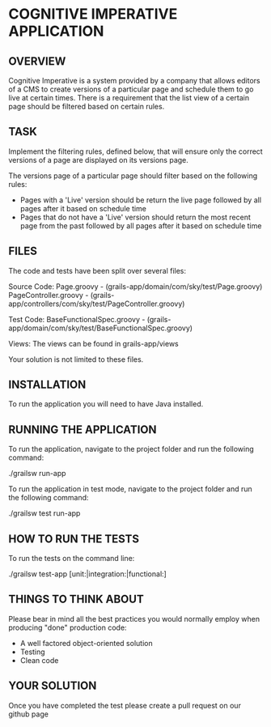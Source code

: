 # COGNITIVE IMPERATIVE APPLICATION

## OVERVIEW

Cognitive Imperative is a system provided by a company that allows editors of a CMS to create versions of a
particular page and schedule them to go live at certain times. There is a requirement that the list view of a certain
page should be filtered based on certain rules.


## TASK

Implement the filtering rules, defined below, that will ensure only the correct versions of a page are displayed on its
versions page.

The versions page of a particular page should filter based on the following rules:

* Pages with a 'Live' version should be return the live page followed by all pages after it based on schedule time
* Pages that do not have a 'Live' version should return the most recent page from the past followed by all pages after it
  based on schedule time


## FILES

The code and tests have been split over several files:

Source Code:
Page.groovy - (grails-app/domain/com/sky/test/Page.groovy)
PageController.groovy - (grails-app/controllers/com/sky/test/PageController.groovy)

Test Code:
BaseFunctionalSpec.groovy - (grails-app/domain/com/sky/test/BaseFunctionalSpec.groovy)

Views:
The views can be found in grails-app/views

Your solution is not limited to these files.


## INSTALLATION

To run the application you will need to have Java installed.


## RUNNING THE APPLICATION

To run the application, navigate to the project folder and run the following command:

./grailsw run-app

To run the application in test mode, navigate to the project folder and run the following command:

./grailsw test run-app


## HOW TO RUN THE TESTS

To run the tests on the command line:

./grailsw test-app [unit:|integration:|functional:]


## THINGS TO THINK ABOUT

Please bear in mind all the best practices you would normally employ when producing "done" production code:

* A well factored object-oriented solution
* Testing
* Clean code


## YOUR SOLUTION

Once you have completed the test please create a pull request on our github page
